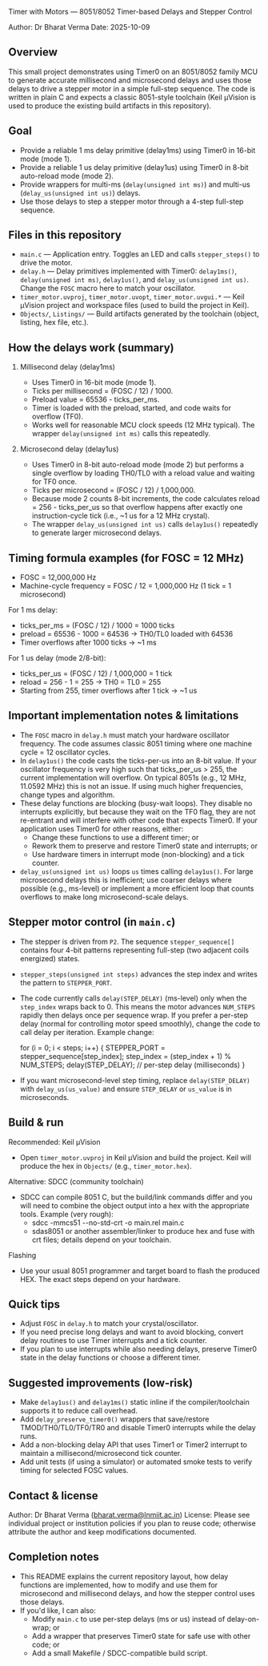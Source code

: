 Timer with Motors — 8051/8052 Timer-based Delays and Stepper Control

Author: Dr Bharat Verma
Date: 2025-10-09

Overview
--------
This small project demonstrates using Timer0 on an 8051/8052 family MCU to generate accurate millisecond and microsecond delays and uses those delays to drive a stepper motor in a simple full-step sequence. The code is written in plain C and expects a classic 8051-style toolchain (Keil µVision is used to produce the existing build artifacts in this repository).

Goal
----
- Provide a reliable 1 ms delay primitive (delay1ms) using Timer0 in 16-bit mode (mode 1).
- Provide a reliable 1 us delay primitive (delay1us) using Timer0 in 8-bit auto-reload mode (mode 2).
- Provide wrappers for multi-ms (`delay(unsigned int ms)`) and multi-us (`delay_us(unsigned int us)`) delays.
- Use those delays to step a stepper motor through a 4-step full-step sequence.

Files in this repository
------------------------
- `main.c` — Application entry. Toggles an LED and calls `stepper_steps()` to drive the motor.
- `delay.h` — Delay primitives implemented with Timer0: `delay1ms()`, `delay(unsigned int ms)`, `delay1us()`, and `delay_us(unsigned int us)`. Change the `FOSC` macro here to match your oscillator.
- `timer_motor.uvproj`, `timer_motor.uvopt`, `timer_motor.uvgui.*` — Keil µVision project and workspace files (used to build the project in Keil).
- `Objects/`, `Listings/` — Build artifacts generated by the toolchain (object, listing, hex file, etc.).

How the delays work (summary)
-----------------------------
1) Millisecond delay (delay1ms)
   - Uses Timer0 in 16-bit mode (mode 1).
   - Ticks per millisecond = (FOSC / 12) / 1000.
   - Preload value = 65536 - ticks_per_ms.
   - Timer is loaded with the preload, started, and code waits for overflow (TF0).
   - Works well for reasonable MCU clock speeds (12 MHz typical). The wrapper `delay(unsigned int ms)` calls this repeatedly.

2) Microsecond delay (delay1us)
   - Uses Timer0 in 8-bit auto-reload mode (mode 2) but performs a single overflow by loading TH0/TL0 with a reload value and waiting for TF0 once.
   - Ticks per microsecond = (FOSC / 12) / 1,000,000.
   - Because mode 2 counts 8-bit increments, the code calculates reload = 256 - ticks_per_us so that overflow happens after exactly one instruction-cycle tick (i.e., ~1 us for a 12 MHz crystal).
   - The wrapper `delay_us(unsigned int us)` calls `delay1us()` repeatedly to generate larger microsecond delays.

Timing formula examples (for FOSC = 12 MHz)
-------------------------------------------
- FOSC = 12,000,000 Hz
- Machine-cycle frequency = FOSC / 12 = 1,000,000 Hz (1 tick = 1 microsecond)

For 1 ms delay:
- ticks_per_ms = (FOSC / 12) / 1000 = 1000 ticks
- preload = 65536 - 1000 = 64536 -> TH0/TL0 loaded with 64536
- Timer overflows after 1000 ticks -> ~1 ms

For 1 us delay (mode 2/8-bit):
- ticks_per_us = (FOSC / 12) / 1,000,000 = 1 tick
- reload = 256 - 1 = 255 -> TH0 = TL0 = 255
- Starting from 255, timer overflows after 1 tick -> ~1 us

Important implementation notes & limitations
-------------------------------------------
- The `FOSC` macro in `delay.h` must match your hardware oscillator frequency. The code assumes classic 8051 timing where one machine cycle = 12 oscillator cycles.
- In `delay1us()` the code casts the ticks-per-us into an 8-bit value. If your oscillator frequency is very high such that ticks_per_us > 255, the current implementation will overflow. On typical 8051s (e.g., 12 MHz, 11.0592 MHz) this is not an issue. If using much higher frequencies, change types and algorithm.
- These delay functions are blocking (busy-wait loops). They disable no interrupts explicitly, but because they wait on the TF0 flag, they are not re-entrant and will interfere with other code that expects Timer0. If your application uses Timer0 for other reasons, either:
  - Change these functions to use a different timer; or
  - Rework them to preserve and restore Timer0 state and interrupts; or
  - Use hardware timers in interrupt mode (non-blocking) and a tick counter.
- `delay_us(unsigned int us)` loops `us` times calling `delay1us()`. For large microsecond delays this is inefficient; use coarser delays where possible (e.g., ms-level) or implement a more efficient loop that counts overflows to make long microsecond-scale delays.

Stepper motor control (in `main.c`)
-----------------------------------
- The stepper is driven from `P2`. The sequence `stepper_sequence[]` contains four 4-bit patterns representing full-step (two adjacent coils energized) states.
- `stepper_steps(unsigned int steps)` advances the step index and writes the pattern to `STEPPER_PORT`.
- The code currently calls `delay(STEP_DELAY)` (ms-level) only when the `step_index` wraps back to 0. This means the motor advances `NUM_STEPS` rapidly then delays once per sequence wrap. If you prefer a per-step delay (normal for controlling motor speed smoothly), change the code to call delay per iteration. Example change:

    for (i = 0; i < steps; i++) {
        STEPPER_PORT = stepper_sequence[step_index];
        step_index = (step_index + 1) % NUM_STEPS;
        delay(STEP_DELAY); // per-step delay (milliseconds)
    }

- If you want microsecond-level step timing, replace `delay(STEP_DELAY)` with `delay_us(us_value)` and ensure `STEP_DELAY` or `us_value` is in microseconds.

Build & run
-----------
Recommended: Keil µVision
- Open `timer_motor.uvproj` in Keil µVision and build the project. Keil will produce the hex in `Objects/` (e.g., `timer_motor.hex`).

Alternative: SDCC (community toolchain)
- SDCC can compile 8051 C, but the build/link commands differ and you will need to combine the object output into a hex with the appropriate tools. Example (very rough):
  - sdcc -mmcs51 --no-std-crt -o main.rel main.c
  - sdas8051 or another assembler/linker to produce hex and fuse with crt files; details depend on your toolchain.

Flashing
- Use your usual 8051 programmer and target board to flash the produced HEX. The exact steps depend on your hardware.

Quick tips
----------
- Adjust `FOSC` in `delay.h` to match your crystal/oscillator.
- If you need precise long delays and want to avoid blocking, convert delay routines to use Timer interrupts and a tick counter.
- If you plan to use interrupts while also needing delays, preserve Timer0 state in the delay functions or choose a different timer.

Suggested improvements (low-risk)
--------------------------------
- Make `delay1us()` and `delay1ms()` static inline if the compiler/toolchain supports it to reduce call overhead.
- Add `delay_preserve_timer0()` wrappers that save/restore TMOD/TH0/TL0/TF0/TR0 and disable Timer0 interrupts while the delay runs.
- Add a non-blocking delay API that uses Timer1 or Timer2 interrupt to maintain a millisecond/microsecond tick counter.
- Add unit tests (if using a simulator) or automated smoke tests to verify timing for selected FOSC values.

Contact & license
-----------------
Author: Dr Bharat Verma (bharat.verma@lnmiit.ac.in)
License: Please see individual project or institution policies if you plan to reuse code; otherwise attribute the author and keep modifications documented.

Completion notes
----------------
- This README explains the current repository layout, how delay functions are implemented, how to modify and use them for microsecond and millisecond delays, and how the stepper control uses those delays.
- If you'd like, I can also:
  - Modify `main.c` to use per-step delays (ms or us) instead of delay-on-wrap; or
  - Add a wrapper that preserves Timer0 state for safe use with other code; or
  - Add a small Makefile / SDCC-compatible build script.
